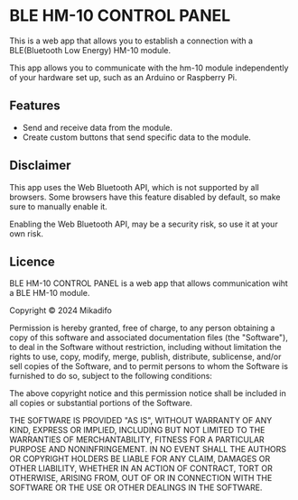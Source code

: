 # BLE HM-10 CONTROL PANEL

This is a web app that allows you to establish a connection with a BLE(Bluetooth Low Energy) HM-10 module.

This app allows you to communicate with the hm-10 module independently of your hardware set up, such as an Arduino or Raspberry Pi.

## Features

- Send and receive data from the module.
- Create custom buttons that send specific data to the module.

## Disclaimer

This app uses the Web Bluetooth API, which is not supported by all browsers. Some browsers have this feature disabled by default, so make sure to manually enable it.

Enabling the Web Bluetooth API, may be a security risk, so use it at your own risk.

## Licence

BLE HM-10 CONTROL PANEL is a web app that allows communication wiht a BLE HM-10 module.

Copyright © 2024 Mikadifo

Permission is hereby granted, free of charge, to any person obtaining
a copy of this software and associated documentation files (the "Software"),
to deal in the Software without restriction, including without limitation
the rights to use, copy, modify, merge, publish, distribute, sublicense,
and/or sell copies of the Software, and to permit persons to whom the
Software is furnished to do so, subject to the following conditions:

The above copyright notice and this permission notice shall be included
in all copies or substantial portions of the Software.

THE SOFTWARE IS PROVIDED "AS IS", WITHOUT WARRANTY OF ANY KIND,
EXPRESS OR IMPLIED, INCLUDING BUT NOT LIMITED TO THE WARRANTIES
OF MERCHANTABILITY, FITNESS FOR A PARTICULAR PURPOSE AND NONINFRINGEMENT.
IN NO EVENT SHALL THE AUTHORS OR COPYRIGHT HOLDERS BE LIABLE FOR ANY CLAIM,
DAMAGES OR OTHER LIABILITY, WHETHER IN AN ACTION OF CONTRACT,
TORT OR OTHERWISE, ARISING FROM, OUT OF OR IN CONNECTION WITH THE SOFTWARE
OR THE USE OR OTHER DEALINGS IN THE SOFTWARE.
